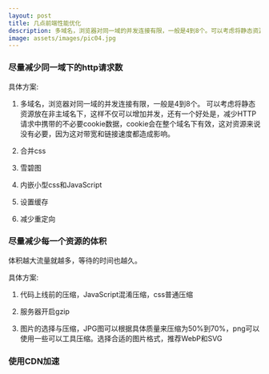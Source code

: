```yaml
---
layout: post
title: 几点前端性能优化
description: 多域名，浏览器对同一域的并发连接有限，一般是4到8个。可以考虑将静态资源放在非主域名下，这样不仅可以增加并发，还有一个好处是，减少HTTP请求中携带的不必cookie数据，cookie会在整个域名下有效，这对资源来说没有必要，因为这对带宽和链接速度都造成影响。
image: assets/images/pic04.jpg
---
```


### 尽量减少同一域下的http请求数

具体方案:

1. 多域名，浏览器对同一域的并发连接有限，一般是4到8个。
可以考虑将静态资源放在非主域名下，这样不仅可以增加并发，还有一个好处是，减少HTTP请求中携带的不必要cookie数据，cookie会在整个域名下有效，这对资源来说没有必要，因为这对带宽和链接速度都造成影响。

2. 合并css

3. 雪碧图

4. 内嵌小型css和JavaScript

5. 设置缓存

6. 减少重定向


### 尽量减少每一个资源的体积

体积越大流量就越多，等待的时间也越久。

具体方案:

1. 代码上线前的压缩，JavaScript混淆压缩，css普通压缩

2. 服务器开启gzip

3. 图片的选择与压缩，JPG图可以根据具体质量来压缩为50%到70%，png可以使用一些可以工具压缩。选择合适的图片格式，推荐WebP和SVG


### 使用CDN加速
